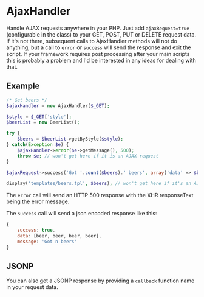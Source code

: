 # AjaxHandler
Handle AJAX requests anywhere in your PHP. Just add `ajaxRequest=true` (configurable in the class) to your GET, POST, PUT or DELETE request data. If it's not there, subsequent calls to AjaxHandler methods will not do anything, but a call to `error` or `success` will send the response and exit the script. If your framework requires post processing after your main scripts this is probably a problem and I'd be interested in any ideas for dealing with that. 

## Example
```php
/* Get beers */
$ajaxHandler = new AjaxHandler($_GET);

$style = $_GET['style'];
$beerList = new BeerList();

try {
    $beers = $beerList->getByStyle($style);
} catch(Exception $e) {
    $ajaxHandler->error($e->getMessage(), 500);
    throw $e; // won't get here if it is an AJAX request
}

$ajaxRequest->success('Got '.count($beers).' beers', array('data' => $beers));

display('templates/beers.tpl', $beers); // won't get here if it's an AJAX request 
```

The `error` call will send an HTTP 500 response with the XHR responseText being the error message. 

The `success` call will send a json encoded response like this:

```javascript
{
    success: true,
    data: [beer, beer, beer, beer],
    message: 'Got n beers'
}
```

## JSONP
You can also get a JSONP response by providing a `callback` function name in your request data. 

